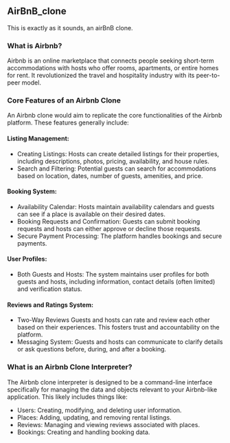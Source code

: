 ## AirBnB_clone  
This is exactly as it sounds, an airBnB clone. 

### What is Airbnb?  
Airbnb is an online marketplace that connects people seeking short-term accommodations with hosts who offer rooms, apartments, or entire homes for rent.  It revolutionized the travel and hospitality industry with its peer-to-peer model.

### Core Features of an Airbnb Clone
An Airbnb clone would aim to replicate the core functionalities of the Airbnb platform.  These features generally include:

#### Listing Management:
+ Creating Listings: Hosts can create detailed listings for their properties, including descriptions, photos, pricing,
  availability, and house rules.
+ Search and Filtering: Potential guests can search for accommodations based on location, dates, number of guests, 
  amenities, and price.   
#### Booking System:
+ Availability Calendar: Hosts maintain availability calendars and guests can see if a place is available on their 
desired dates.
+ Booking Requests and Confirmation: Guests can submit booking requests and hosts can either approve or decline those 
  requests.
+ Secure Payment Processing: The platform handles bookings and secure payments.   
#### User Profiles:
+ Both Guests and Hosts: The system maintains user profiles for both guests and hosts, including information, contact 
details (often limited) and verification status.
#### Reviews and Ratings System:
+ Two-Way Reviews Guests and hosts can rate and review each other based on their experiences. This fosters trust and 
accountability on the platform.
+ Messaging System: Guests and hosts can communicate to clarify details or ask questions before, during, and after a 
  booking.

### What is an Airbnb Clone Interpreter?  
The Airbnb clone interpreter is designed to be a command-line interface specifically for managing the data and objects relevant to your Airbnb-like application. This likely includes things like:

+ Users: Creating, modifying, and deleting user information.
+ Places: Adding, updating, and removing rental listings.
+ Reviews: Managing and viewing reviews associated with places.
+ Bookings: Creating and handling booking data.